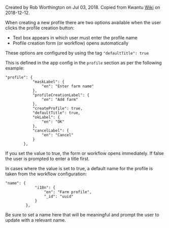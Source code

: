 Created by Rob Worthington on Jul 03, 2018. Copied from Kwantu [Wiki](http://w.kwantu.net/display/CON/How+to+hide+the+appProfile+data+object) on 2018-12-12.

When creating a new profile there are two options available when the user clicks the profile creation button:

* Text box appears in which user must enter the profile name
* Profile creation form (or workflow) opens automatically

These options are configured by using the tag `"defaultTitle": true` 

This is defined in the app config in the `profile` section as per the following example:

```JASON
"profile": {
            "maskLabel": {
                "en": "Enter farm name"
            },
            "profileCreationLabel": {
                "en": "Add farm"
            },
            "createProfile": true,
            "defaultTitle": true,
            "okLabel": {
                "en": "OK"
            },
            "cancelLabel": {
                "en": "Cancel"
            }
        },
```

If you set the value to true, the form or workflow opens immediately.  If false the user is prompted to enter a title first.

In cases where the value is set to true, a default name for the profile is taken from the workflow configuration:

```JASON
"name": {
             "i18n": {
                 "en": "Farm profile",
                 "_id": "uuid"
             }
         },
```


Be sure to set a name here that will be meaningful and prompt the user to update with a relevant name.

